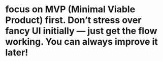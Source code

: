 # focus on MVP (Minimal Viable Product) first. Don’t stress over fancy UI initially — just get the flow working. You can always improve it later!